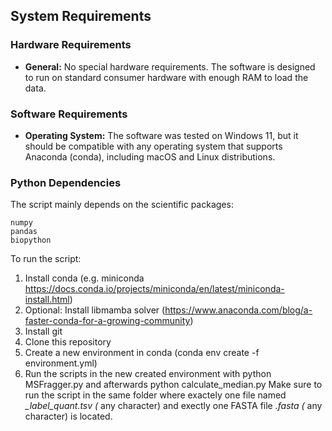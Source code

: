 ## System Requirements

### Hardware Requirements
- **General:** No special hardware requirements. The software is designed to run on standard consumer hardware with enough RAM to load the data.

### Software Requirements
- **Operating System:** The software was tested on Windows 11, but it should be compatible with any operating system that supports Anaconda (conda), including macOS and Linux distributions.

### Python Dependencies
The script mainly depends on the scientific packages:
```
numpy
pandas
biopython
```


To run the script:
 1. Install conda (e.g. miniconda https://docs.conda.io/projects/miniconda/en/latest/miniconda-install.html)
 2. Optional: Install libmamba solver (https://www.anaconda.com/blog/a-faster-conda-for-a-growing-community)
 3. Install git
 4. Clone this repository
 5. Create a new environment in conda (conda env create -f environment.yml)
 6. Run the scripts in the new created environment with python MSFragger.py and afterwards python calculate_median.py
Make sure to run the script in the same folder where exactely one file named *_label_quant.tsv (* any character) and exectly one FASTA file *.fasta (* any character) is located.
